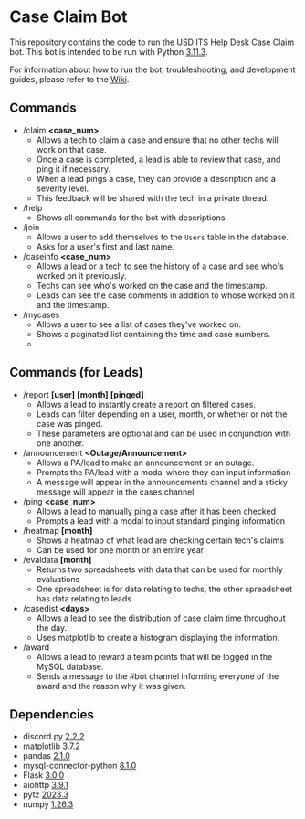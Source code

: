 # Case Claim Bot
This repository contains the code to run the USD ITS Help Desk Case Claim bot. This bot is intended to be run with Python [3.11.3](https://www.python.org/downloads/release/python-3113/).

For information about how to run the bot, troubleshooting, and development guides, please refer to the [Wiki](https://github.com/ajockelle/CaseClaim/wiki).

## Commands
- /claim **<case_num>**
    - Allows a tech to claim a case and ensure that no other techs will work on that case.
    - Once a case is completed, a lead is able to review that case, and ping it if necessary.
    - When a lead pings a case, they can provide a description and a severity level.
    - This feedback will be shared with the tech in a private thread.
- /help
    - Shows all commands for the bot with descriptions.
- /join
    - Allows a user to add themselves to the `Users` table in the database.
    - Asks for a user's first and last name.
- /caseinfo **\<case_num>**
    - Allows a lead or a tech to see the history of a case and see who's worked on it previously.
    - Techs can see who's worked on the case and the timestamp.
    - Leads can see the case comments in addition to whose worked on it and the timestamp.
- /mycases
    - Allows a user to see a list of cases they've worked on.
    - Shows a paginated list containing the time and case numbers.
    - 
## Commands (for Leads)
- /report **\[user]** **\[month]** **\[pinged]**
    - Allows a lead to instantly create a report on filtered cases.
    - Leads can filter depending on a user, month, or whether or not the case was pinged.
    - These parameters are optional and can be used in conjunction with one another.
- /announcement **<Outage/Announcement>**
  - Allows a PA/lead to make an announcement or an outage.
  - Prompts the PA/lead with a modal where they can input information
  - A message will appear in the announcements channel and a sticky message will appear in the cases channel
- /ping **<user>** **<case_num>**
  - Allows a lead to manually ping a case after it has been checked
  - Prompts a lead with a modal to input standard pinging information
- /heatmap **<year>** **\[month]**
  - Shows a heatmap of what lead are checking certain tech's claims
  - Can be used for one month or an entire year
- /evaldata **<year>** **\[month]**
  - Returns two spreadsheets with data that can be used for monthly evaluations
  - One spreadsheet is for data relating to techs, the other spreadsheet has data relating to leads
- /casedist **\<days>**
    - Allows a lead to see the distribution of case claim time throughout the day.
    - Uses matplotlib to create a histogram displaying the information.
- /award
    - Allows a lead to reward a team points that will be logged in the MySQL database.
    - Sends a message to the #bot channel informing everyone of the award and the reason why it was given.


## Dependencies
- discord.py [2.2.2](https://pypi.org/project/discord.py/)
- matplotlib [3.7.2](https://pypi.org/project/matplotlib/)
- pandas [2.1.0](https://pypi.org/project/pandas/)
- mysql-connector-python [8.1.0](https://pypi.org/project/mysql-connector-python/)
- Flask [3.0.0](https://pypi.org/project/Flask/)
- aiohttp [3.9.1](https://pypi.org/project/aiohttp/)
- pytz [2023.3](https://pypi.org/project/pytz/)
- numpy [1.26.3](https://pypi.org/project/numpy/)
